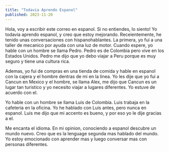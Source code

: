 ```yaml
---
title: "Todavia Aprendo Espanol"
published: 2023-11-20
---
```

Hola, voy a escribir este correo en espanol. Si no entiendes, lo siento! Yo todavia aprendo espanol, y creo que estoy mejorando.
Receientemente, he tenido unas conversaciones con hispanohablantes. La primera, yo fui a una taller de mecanico por ayuda con una luz de motor. Cuando espere, yo hable con un hombre se llama Pedro. Pedro es de Colombia pero vive en los Estados Unidos. Pedro me dijo que yo debo viajar a Peru porque es muy seguro y tiene una cultura rica.

Ademas, yo fui de compras en una tienda de comida y hable en espanol con la cajera y el hombre dentras de mi en la linea. Yo les dije que yo fui a Cancun en Mexico y el hombre, se llama Alex, me dijo que Cancun es un lugar tan turistico y yo necesito viajar a lugares diferentes. Yo estuve de acuerdo con el.

Yo hable con un hombre se llama Luis de Colombia. Luis trabaja en la cafeteria en la oficina. Yo he hablado con Luis antes, pero nunca en espanol. Luis me dijo que mi accento es bueno, y por eso yo le dije gracias a el.

Me encanta el idioma. En mi opinion, conociendo a espanol descubre un mundo nuevo. Creo que es la lenguage segunda mas hablado del mundo. Yo estoy emocionado con aprender mas y luego conversar mas con personas diferentes.